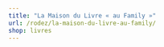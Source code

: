 ```yaml
---
title: "La Maison du Livre « au Family »"
url: /rodez/la-maison-du-livre-au-family/
shop: livres
---
```

